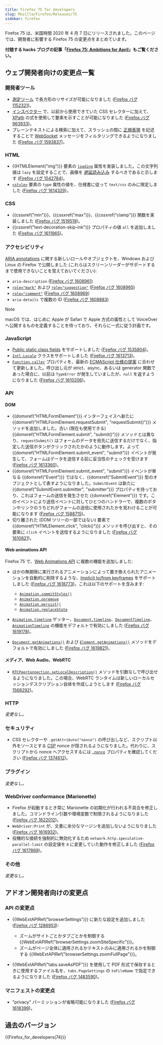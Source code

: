 ```yaml
---
title: Firefox 75 for developers
slug: Mozilla/Firefox/Releases/75
sidebar: firefox
---
```


Firefox 75 は、米国時間 2020 年 4 月 7 日にリリースされました。このページでは、開発者に影響する Firefox 75 の変更点をまとめています。

**付随する hacks ブログの記事「[Firefox 75: Ambitions for April](https://hacks.mozilla.org/2020/04/firefox-75-ambitions-for-april/)」もご覧ください。**

## ウェブ開発者向けの変更点一覧

### 開発者ツール

- [測定ツール](https://firefox-source-docs.mozilla.org/devtools-user/measure_a_portion_of_the_page/index.html) で長方形のリサイズが可能になりました ([Firefox バグ 1152321](https://bugzil.la/1152321))。
- [インスペクター](https://firefox-source-docs.mozilla.org/devtools-user/page_inspector/index.html) で、以前から使用できていた CSS セレクターに加えて、[XPath](/ja/docs/Web/XML/XPath) の式を使用して要素を示すことが可能になりました ([Firefox バグ 963933](https://bugzil.la/963933))。
- プレーンテキストによる検索に加えて、スラッシュの間に [正規表現](/ja/docs/Web/JavaScript/Guide/Regular_expressions) を記述することで [WebSocket](/ja/docs/Web/API/WebSockets_API) メッセージをフィルタリングできるようになりました ([Firefox バグ 1593837](https://bugzil.la/1593837))。

### HTML

- {{HTMLElement("img")}} 要素の [`loading`](/ja/docs/Web/HTML/Reference/Elements/img#loading) 属性を実装しました。この文字列値は `lazy` を設定することで、画像を [遅延読み込み](/ja/docs/Web/Performance/Guides/Lazy_loading) するべきであると示します ([Firefox バグ 1542784](https://bugzil.la/1542784))。
- [`<style>`](/ja/docs/Web/HTML/Reference/Elements/style) 要素の `type` 属性の値を、仕様書に従って `text/css` のみに限定しました ([Firefox バグ 1614329](https://bugzil.la/1614329))。

### CSS

- {{cssxref("min")}}、{{cssxref("max")}}、{{cssxref("clamp")}} 関数を実装しました ([Firefox バグ 1519519](https://bugzil.la/1519519))。
- {{cssxref("text-decoration-skip-ink")}} プロパティの値 `all` を追加しました ([Firefox バグ 1611965](https://bugzil.la/1611965))。

### アクセシビリティ

[ARIA annotations](/ja/docs/Web/Accessibility/ARIA) に関する新しいロールやオブジェクトを、Windows および Linux の Firefox で公開しました (これらはスクリーンリーダーがサポートするまで使用できないことを覚えておいてください):

- `aria-description` ([Firefox バグ 1608961](https://bugzil.la/1608961))
- [`role="mark"`](/ja/docs/Web/Accessibility/ARIA/Reference/Roles/Mark_role) および [`role="suggestion"`](/ja/docs/Web/Accessibility/ARIA/Reference/Roles/Suggestion_role) ([Firefox バグ 1608965](https://bugzil.la/1608965))
- [`role="comment"`](/ja/docs/Web/Accessibility/ARIA/Reference/Roles/Comment_role) ([Firefox バグ 1608969](https://bugzil.la/1608969))
- `aria-details` で複数の ID ([Firefox バグ 1608883](https://bugzil.la/1608883))

> [!NOTE]
> macOS では、はじめに Apple が Safari で Apple 方式の属性として VoiceOver へ公開するものを定義することを待っており、それらに一式に従う計画です。

### JavaScript

- [Public static class fields](/ja/docs/Web/JavaScript/Reference/Classes/Public_class_fields#public_static_fields) をサポートしました ([Firefox バグ 1535804](https://bugzil.la/1535804))。
- [`Intl.Locale`](/ja/docs/Web/JavaScript/Reference/Global_Objects/Intl/Locale) クラスをサポートしました ([Firefox バグ 1613713](https://bugzil.la/1613713))。
- [`Function.caller`](/ja/docs/Web/JavaScript/Reference/Global_Objects/Function/caller) プロパティを、最新の [ECMAScript 仕様の提案](https://github.com/claudepache/es-legacy-function-reflection) に合わせて更新しました。呼び出し元が strict、async、あるいは generator 関数であった場合に、以前は `TypeError` が発生していましたが、`null` を返すようになりました ([Firefox バグ 1610206](https://bugzil.la/1610206))。

### API

#### DOM

- {{domxref("HTMLFormElement")}} インターフェイスへ新たに {{domxref("HTMLFormElement.requestSubmit", "requestSubmit()")}} メソッドを追加しました。古い (現在も使用できる) {{domxref("HTMLFormElement.submit", "submit()")}} メソッドとは異なり、`requestSubmit()` はフォームのデータを宛先に送信するだけでなく、指定した送信ボタンがクリックされたかのように動作します。よって {{domxref("HTMLFormElement.submit_event", "submit")}} イベントが発生して、フォームはデータを送信する前に妥当性のチェックを受けます ([Firefox バグ 1613360](https://bugzil.la/1613360))。
- {{domxref("HTMLFormElement.submit_event", "submit")}} イベントが単なる {{domxref("Event")}} ではなく、{{domxref("SubmitEvent")}} 型のオブジェクトとして表すようになりました。`SubmitEvent` は新たに {{domxref("SubmitEvent.submitter", "submitter")}} プロパティを持っており、これはフォームの送信を発生させた {{domxref("Element")}} です。このイベントにより送信イベントに対してひとつのハンドラーで、複数のボタンやリンクのうちどれがフォームの送信に使用されたかを見わけることが可能になります ([Firefox バグ 1588715](https://bugzil.la/1588715))。
- 切り離された (DOM ツリーの一部ではない) 要素で {{domxref("HTMLElement.click", "click()")}} メソッドを呼び出すと、その要素に `click` イベントを送信するようになりました ([Firefox バグ 1610821](https://bugzil.la/1610821))。

#### Web animations API

Firefox 75 で、[Web Animations API](/ja/docs/Web/API/Web_Animations_API) に複数の機能を追加しました:

- ほかの無期限に実行されるアニメーションによって置き換えられたアニメーションを自動的に削除するような、[Implicit to/from keyframes](/ja/docs/Web/API/Web_Animations_API/Keyframe_Formats#implicit_tofrom_keyframes) をサポートしました ([Firefox バグ 1618773](https://bugzil.la/1618773))。これは以下のサポートを含みます:
  - [`Animation.commitStyles()`](/ja/docs/Web/API/Animation/commitStyles)
  - [`Animation.onremove`](/ja/docs/Web/API/Animation/remove_event)
  - [`Animation.persist()`](/ja/docs/Web/API/Animation/persist)
  - [`Animation.replaceState`](/ja/docs/Web/API/Animation/replaceState)

- [`Animation.timeline`](/ja/docs/Web/API/Animation/timeline) ゲッター、[`Document.timeline`](/ja/docs/Web/API/Document/timeline)、[`DocumentTimeline`](/ja/docs/Web/API/DocumentTimeline)、[`AnimationTimeline`](/ja/docs/Web/API/AnimationTimeline) の機能をデフォルトで有効にしました ([Firefox バグ 1619178](https://bugzil.la/1619178))。
- [`Document.getAnimations()`](/ja/docs/Web/API/Document/getAnimations) および [`Element.getAnimations()`](/ja/docs/Web/API/Element/getAnimations) メソッドをデフォルトで有効にしました ([Firefox バグ 1619821](https://bugzil.la/1619821))。

#### メディア、Web Audio、WebRTC

- [`RTCPeerConnection.setLocalDescription()`](/ja/docs/Web/API/RTCPeerConnection/setLocalDescription) メソッドを引数なしで呼び出せるようになりました。この場合、WebRTC ランタイムは新しいローカルセッションデスクリプション自体を作成しようとします ([Firefox バグ 1568292](https://bugzil.la/1568292))。

### HTTP

_変更なし。_

### セキュリティ

- CSS セレクターや `.getAttribute("nonce")` の呼び出しなど、スクリプト以外をソースとする [CSP](/ja/docs/Web/HTTP/Guides/CSP) nonce が隠されるようになりました。代わりに、スクリプトから nonce へアクセスするには [`.nonce`](/ja/docs/Web/API/HTMLElement/nonce) プロパティを確認してください ([Firefox バグ 1374612](https://bugzil.la/1374612))。

### プラグイン

_変更なし。_

### WebDriver conformance (Marionette)

- Firefox が起動するとき常に Marionette の初期化が行われる不具合を修正しました。コマンドライン引数や環境変数で制限されるようになりました ([Firefox バグ 1622012](https://bugzil.la/1622012))。
- `WebDriver:Print` が、文書に余分なマージンを追加しないようになりました ([Firefox バグ 1616932](https://bugzil.la/1616932))。
- 投機的な接続を強制的に無効化するため `network.http.speculative-parallel-limit` の設定値を `0` に変更していた動作を修正しました ([Firefox バグ 1617869](https://bugzil.la/1617869))。

### その他

_変更なし。_

## アドオン開発者向けの変更点

### API の変更点

- {{WebExtAPIRef("browserSettings")}} に新たな設定を追加しました ([Firefox バグ 1286953](https://bugzil.la/1286953)):
  - ズームがサイトごとかタブごとかを制御する {{WebExtAPIRef("browserSettings.zoomSiteSpecific")}}。
  - ズームがページ全体に適用されるかテキストのみに適用されるかを制御する {{WebExtAPIRef("browserSettings.zoomFullPage")}}。

- {{WebExtAPIRef("tabs.saveAsPDF")}} を使用して PDF 形式で保存するときに使用するファイル名を、`tabs.PageSettings` の `toFileName` で指定できるようになりました ([Firefox バグ 1483590](https://bugzil.la/1483590))。

### マニフェストの変更点

- "privacy" パーミッションが省略可能になりました ([Firefox バグ 1618399](https://bugzil.la/1618399))。

## 過去のバージョン

{{Firefox_for_developers(74)}}
